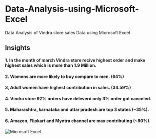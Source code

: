 # Data-Analysis-using-Microsoft-Excel
Data Analysis of Vindra store sales Data using Microsoft Excel

## Insights 
#### 1. In the month of march Vindra store recive highest order and make highest sales which is more than 1.9 Million. 
#### 2. Womens are more likely to buy compare to men. (64%)
#### 3, Adult women have highest contribution in sales. (34.59%)
#### 4. Vindra store 92% orders have deleverd only 3% order got canceled.
#### 5. Maharashtra, karnataka and uttar pradesh are top 3 states (~35%).
#### 6. Amazon, Flipkart and Myntra channel are max contributing (~80%).
![Microsoft Excel](https://github.com/jitendra-40078/Data-Analysis-using-Microsoft-Excel/assets/77274375/999cb527-1dba-4ba2-a74f-4c46d891c0ab)
